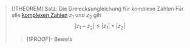 > [!THEOREM] Satz: Die Dreiecksungleichung für komplexe Zahlen
> Für alle [komplexen Zahlen](Komplexe%20Zahlen.md) $z_1$ und $z_2$ gilt
> $$|z_1+z_2|\le |z_1|+|z_2|$$
> > [!PROOF]- Beweis